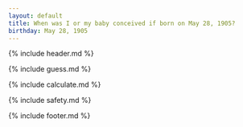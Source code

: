 ```yaml
---
layout: default
title: When was I or my baby conceived if born on May 28, 1905?
birthday: May 28, 1905
---
```


{% include header.md %}

{% include guess.md %}

{% include calculate.md %}

{% include safety.md %}

{% include footer.md %}



